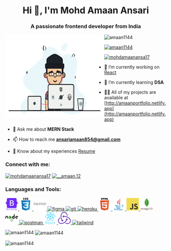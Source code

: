 
<h1 align="center">Hi 👋, I'm Mohd Amaan Ansari</h1>
<h3 align="center">A passionate frontend developer from India</h3>
<img align="left" alt="Coding" width="310" height="260" src="https://github.com/Amaan1144/Amaan1144/blob/main/gif.gif"/>

<p align="left"> <img src="https://komarev.com/ghpvc/?username=amaan1144&label=Profile%20views&color=0e75b6&style=flat" alt="amaan1144" /> </p>

<p align="left"> <a href="https://github.com/ryo-ma/github-profile-trophy"><img src="https://github-profile-trophy.vercel.app/?username=amaan1144" alt="amaan1144" /></a> </p>

<p align="left"> <a href="https://twitter.com/mohdamaanansa17" target="blank"><img src="https://img.shields.io/twitter/follow/mohdamaanansa17?logo=twitter&style=for-the-badge" alt="mohdamaanansa17" /></a> </p>

- 🔭 I’m currently working on [React](https://reactjs.org/)

- 🌱 I’m currently learning **DSA**

- 👨‍💻 All of my projects are available at [http://amaanportfolio.netlify.app](http://amaanportfolio.netlify.app)

- 💬 Ask me about **MERN Stack**

- 📫 How to reach me **ansariamaan854@gmail.com**

- 📄 Know about my experiences [Resume](https://drive.google.com/file/d/1UTlzKEUjU8O57I7eaO41zNNgbekTh_yz/view?usp=sharing)

<h3 align="left">Connect with me:</h3>
<p align="left">
<a href="https://twitter.com/mohdamaanansa17" target="blank"><img align="center" src="https://raw.githubusercontent.com/rahuldkjain/github-profile-readme-generator/master/src/images/icons/Social/twitter.svg" alt="mohdamaanansa17" height="30" width="40" /></a>
<a href="https://instagram.com/__amaan.12" target="blank"><img align="center" src="https://raw.githubusercontent.com/rahuldkjain/github-profile-readme-generator/master/src/images/icons/Social/instagram.svg" alt="__amaan.12" height="30" width="40" /></a>
</p>

<h3 align="left">Languages and Tools:</h3>
<p align="left"> <a href="https://getbootstrap.com" target="_blank" rel="noreferrer"> <img src="https://raw.githubusercontent.com/devicons/devicon/master/icons/bootstrap/bootstrap-plain-wordmark.svg" alt="bootstrap" width="40" height="40"/> </a> <a href="https://www.w3schools.com/css/" target="_blank" rel="noreferrer"> <img src="https://raw.githubusercontent.com/devicons/devicon/master/icons/css3/css3-original-wordmark.svg" alt="css3" width="40" height="40"/> </a> <a href="https://expressjs.com" target="_blank" rel="noreferrer"> <img src="https://raw.githubusercontent.com/devicons/devicon/master/icons/express/express-original-wordmark.svg" alt="express" width="40" height="40"/> </a> <a href="https://www.figma.com/" target="_blank" rel="noreferrer"> <img src="https://www.vectorlogo.zone/logos/figma/figma-icon.svg" alt="figma" width="40" height="40"/> </a> <a href="https://git-scm.com/" target="_blank" rel="noreferrer"> <img src="https://www.vectorlogo.zone/logos/git-scm/git-scm-icon.svg" alt="git" width="40" height="40"/> </a> <a href="https://heroku.com" target="_blank" rel="noreferrer"> <img src="https://www.vectorlogo.zone/logos/heroku/heroku-icon.svg" alt="heroku" width="40" height="40"/> </a> <a href="https://www.w3.org/html/" target="_blank" rel="noreferrer"> <img src="https://raw.githubusercontent.com/devicons/devicon/master/icons/html5/html5-original-wordmark.svg" alt="html5" width="40" height="40"/> </a> <a href="https://www.java.com" target="_blank" rel="noreferrer"> <img src="https://raw.githubusercontent.com/devicons/devicon/master/icons/java/java-original.svg" alt="java" width="40" height="40"/> </a> <a href="https://developer.mozilla.org/en-US/docs/Web/JavaScript" target="_blank" rel="noreferrer"> <img src="https://raw.githubusercontent.com/devicons/devicon/master/icons/javascript/javascript-original.svg" alt="javascript" width="40" height="40"/> </a> <a href="https://www.mongodb.com/" target="_blank" rel="noreferrer"> <img src="https://raw.githubusercontent.com/devicons/devicon/master/icons/mongodb/mongodb-original-wordmark.svg" alt="mongodb" width="40" height="40"/> </a> <a href="https://nodejs.org" target="_blank" rel="noreferrer"> <img src="https://raw.githubusercontent.com/devicons/devicon/master/icons/nodejs/nodejs-original-wordmark.svg" alt="nodejs" width="40" height="40"/> </a> <a href="https://postman.com" target="_blank" rel="noreferrer"> <img src="https://www.vectorlogo.zone/logos/getpostman/getpostman-icon.svg" alt="postman" width="40" height="40"/> </a> <a href="https://reactjs.org/" target="_blank" rel="noreferrer"> <img src="https://raw.githubusercontent.com/devicons/devicon/master/icons/react/react-original-wordmark.svg" alt="react" width="40" height="40"/> </a> <a href="https://redux.js.org" target="_blank" rel="noreferrer"> <img src="https://raw.githubusercontent.com/devicons/devicon/master/icons/redux/redux-original.svg" alt="redux" width="40" height="40"/> </a> <a href="https://tailwindcss.com/" target="_blank" rel="noreferrer"> <img src="https://www.vectorlogo.zone/logos/tailwindcss/tailwindcss-icon.svg" alt="tailwind" width="40" height="40"/> </a> </p>

<p><img align="left" src="https://github-readme-stats.vercel.app/api/top-langs?username=amaan1144&show_icons=true&locale=en&layout=compact" alt="amaan1144" /></p>


<p>&nbsp;<img align="center" src="https://github-readme-stats.vercel.app/api?username=amaan1144&show_icons=true&locale=en" alt="amaan1144" /></p>

<p><img align="center" src="https://github-readme-streak-stats.herokuapp.com/?user=amaan1144&" alt="amaan1144" /></p>


